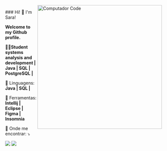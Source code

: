 <img src="https://raw.githubusercontent.com/MicaelliMedeiros/micaellimedeiros/master/image/computer-illustration.png" min-width="400px" max-width="400px" width="400px" align="right" alt="Computador Code">

<p align="left"> 
 ### Hi! 👋 I'm Sara!

**Welcome to my Github profile.**

👩‍💻**Student systems analysis and development | Java | SQL | PostgreSQL |** 
</p>

<p align="left">
  🦄 Linguagens: <strong>Java | SQL | </strong>
</p>

<p align="left">
  💼 Ferramentas: <strong> Intellij | Eclipse | Figma | Insomnia </strong>
</p>

<p align="left">
  💌 Onde me encontrar: ⤵️
</p>

<p align="left">
  <a href="#" alt="Gmail">
  <img src="https://img.shields.io/badge/-Gmail-FF0000?style=flat-square&labelColor=FF0000&logo=gmail&logoColor=white&link=sasrathaiseg@gmail.com" /></a>

  <a href="#" alt="Linkedin">
  <img src="https://img.shields.io/badge/-Linkedin-0e76a8?style=flat-square&logo=Linkedin&logoColor=white&link=https://www.linkedin.com/in/sara-thaise-garcia/" /></a>
</p>  


